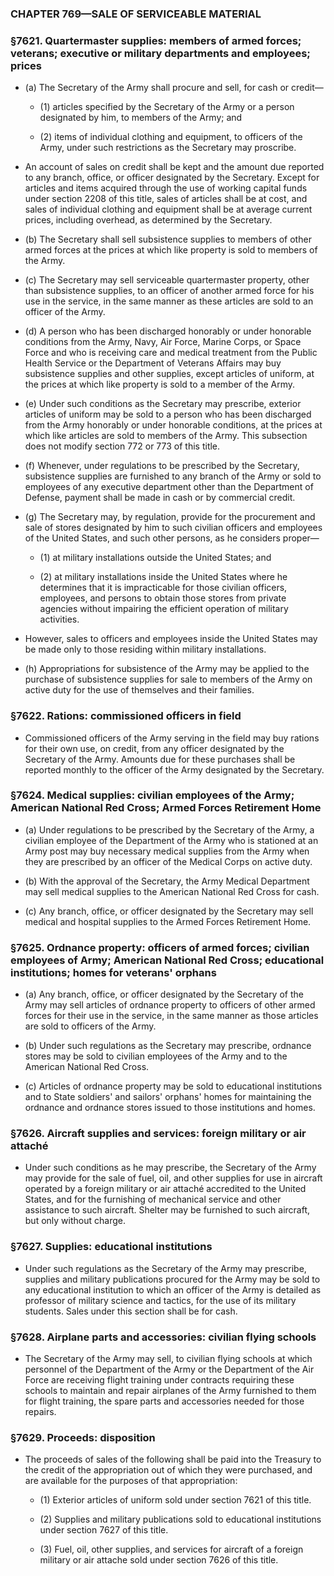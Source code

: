### **CHAPTER 769—SALE OF SERVICEABLE MATERIAL**

### §7621. Quartermaster supplies: members of armed forces; veterans; executive or military departments and employees; prices
* (a) The Secretary of the Army shall procure and sell, for cash or credit—

  * (1) articles specified by the Secretary of the Army or a person designated by him, to members of the Army; and

  * (2) items of individual clothing and equipment, to officers of the Army, under such restrictions as the Secretary may proscribe.


* An account of sales on credit shall be kept and the amount due reported to any branch, office, or officer designated by the Secretary. Except for articles and items acquired through the use of working capital funds under section 2208 of this title, sales of articles shall be at cost, and sales of individual clothing and equipment shall be at average current prices, including overhead, as determined by the Secretary.

* (b) The Secretary shall sell subsistence supplies to members of other armed forces at the prices at which like property is sold to members of the Army.

* (c) The Secretary may sell serviceable quartermaster property, other than subsistence supplies, to an officer of another armed force for his use in the service, in the same manner as these articles are sold to an officer of the Army.

* (d) A person who has been discharged honorably or under honorable conditions from the Army, Navy, Air Force, Marine Corps, or Space Force and who is receiving care and medical treatment from the Public Health Service or the Department of Veterans Affairs may buy subsistence supplies and other supplies, except articles of uniform, at the prices at which like property is sold to a member of the Army.

* (e) Under such conditions as the Secretary may prescribe, exterior articles of uniform may be sold to a person who has been discharged from the Army honorably or under honorable conditions, at the prices at which like articles are sold to members of the Army. This subsection does not modify section 772 or 773 of this title.

* (f) Whenever, under regulations to be prescribed by the Secretary, subsistence supplies are furnished to any branch of the Army or sold to employees of any executive department other than the Department of Defense, payment shall be made in cash or by commercial credit.

* (g) The Secretary may, by regulation, provide for the procurement and sale of stores designated by him to such civilian officers and employees of the United States, and such other persons, as he considers proper—

  * (1) at military installations outside the United States; and

  * (2) at military installations inside the United States where he determines that it is impracticable for those civilian officers, employees, and persons to obtain those stores from private agencies without impairing the efficient operation of military activities.


* However, sales to officers and employees inside the United States may be made only to those residing within military installations.

* (h) Appropriations for subsistence of the Army may be applied to the purchase of subsistence supplies for sale to members of the Army on active duty for the use of themselves and their families.

### §7622. Rations: commissioned officers in field
* Commissioned officers of the Army serving in the field may buy rations for their own use, on credit, from any officer designated by the Secretary of the Army. Amounts due for these purchases shall be reported monthly to the officer of the Army designated by the Secretary.

### §7624. Medical supplies: civilian employees of the Army; American National Red Cross; Armed Forces Retirement Home
* (a) Under regulations to be prescribed by the Secretary of the Army, a civilian employee of the Department of the Army who is stationed at an Army post may buy necessary medical supplies from the Army when they are prescribed by an officer of the Medical Corps on active duty.

* (b) With the approval of the Secretary, the Army Medical Department may sell medical supplies to the American National Red Cross for cash.

* (c) Any branch, office, or officer designated by the Secretary may sell medical and hospital supplies to the Armed Forces Retirement Home.

### §7625. Ordnance property: officers of armed forces; civilian employees of Army; American National Red Cross; educational institutions; homes for veterans' orphans
* (a) Any branch, office, or officer designated by the Secretary of the Army may sell articles of ordnance property to officers of other armed forces for their use in the service, in the same manner as those articles are sold to officers of the Army.

* (b) Under such regulations as the Secretary may prescribe, ordnance stores may be sold to civilian employees of the Army and to the American National Red Cross.

* (c) Articles of ordnance property may be sold to educational institutions and to State soldiers' and sailors' orphans' homes for maintaining the ordnance and ordnance stores issued to those institutions and homes.

### §7626. Aircraft supplies and services: foreign military or air attaché
* Under such conditions as he may prescribe, the Secretary of the Army may provide for the sale of fuel, oil, and other supplies for use in aircraft operated by a foreign military or air attaché accredited to the United States, and for the furnishing of mechanical service and other assistance to such aircraft. Shelter may be furnished to such aircraft, but only without charge.

### §7627. Supplies: educational institutions
* Under such regulations as the Secretary of the Army may prescribe, supplies and military publications procured for the Army may be sold to any educational institution to which an officer of the Army is detailed as professor of military science and tactics, for the use of its military students. Sales under this section shall be for cash.

### §7628. Airplane parts and accessories: civilian flying schools
* The Secretary of the Army may sell, to civilian flying schools at which personnel of the Department of the Army or the Department of the Air Force are receiving flight training under contracts requiring these schools to maintain and repair airplanes of the Army furnished to them for flight training, the spare parts and accessories needed for those repairs.

### §7629. Proceeds: disposition
* The proceeds of sales of the following shall be paid into the Treasury to the credit of the appropriation out of which they were purchased, and are available for the purposes of that appropriation:

  * (1) Exterior articles of uniform sold under section 7621 of this title.

  * (2) Supplies and military publications sold to educational institutions under section 7627 of this title.

  * (3) Fuel, oil, other supplies, and services for aircraft of a foreign military or air attache sold under section 7626 of this title.